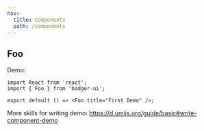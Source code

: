 ```yaml
---
nav:
  title: Components
  path: /components
---
```


## Foo

Demo:

```tsx
import React from 'react';
import { Foo } from 'badger-ui';

export default () => <Foo title="First Demo" />;
```

More skills for writing demo: https://d.umijs.org/guide/basic#write-component-demo
